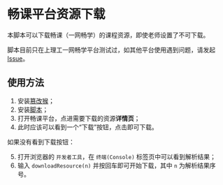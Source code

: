 # 畅课平台资源下载

本脚本可以下载畅课（一网畅学）的课程资源，即使老师设置了不可下载。

脚本目前只在上理工一网畅学平台测试过，如其他平台使用遇到问题，请发起 [Issue](https://github.com/BobLiu0518/TronClass-Resource-Download/issues)。

## 使用方法

1. 安装[篡改猴](https://www.tampermonkey.net/)；
2. 安装[脚本](https://greasyfork.org/zh-CN/scripts/518886-%E7%95%85%E8%AF%BE%E5%B9%B3%E5%8F%B0%E8%B5%84%E6%BA%90%E4%B8%8B%E8%BD%BD)；
3. 打开畅课平台，点进需要下载的资源**详情页**；
4. 此时应该可以看到一个“下载”按钮，点击即可下载。

如果没有看到下载按钮：

5. 打开浏览器的 `开发者工具`，在 `终端(Console)` 标签页中可以看到解析结果；
6. 输入 `downloadResource(n)` 并按回车即可开始下载，其中 `n` 为解析结果序号。
